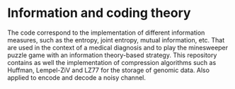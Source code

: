 # Information and coding theory

The code correspond to the implementation of different information measures, such as the entropy, joint entropy, mutual information, etc. That are used in the context of a medical diagnosis and to play the minesweeper puzzle game with an information theory-based strategy.
This repository contains as well the implementation of compression algorithms such as Huffman, Lempel-ZiV and LZ77 for the storage of genomic data. Also applied to encode and decode a noisy channel.
